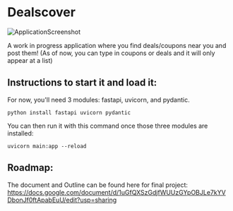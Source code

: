 # Dealscover
![ApplicationScreenshot](https://github.com/plovanpete/dealscoverCS3980project/assets/145849883/f691d7eb-98e3-46fd-b674-473536716a04)

A work in progress application where you find deals/coupons near you and post them!
(As of now, you can type in coupons or deals and it will only appear at a list)

## Instructions to start it and load it:
For now, you'll need 3 modules: fastapi, uvicorn, and pydantic.
```
python install fastapi uvicorn pydantic
```
You can then run it with this command once those three modules are installed:
```
uvicorn main:app --reload
```

## Roadmap:
The document and Outline can be found here for final project:
https://docs.google.com/document/d/1uGfQXSzGdjfWUUzGYpOBJLe7kYVDbonJf0ftApabEuU/edit?usp=sharing
